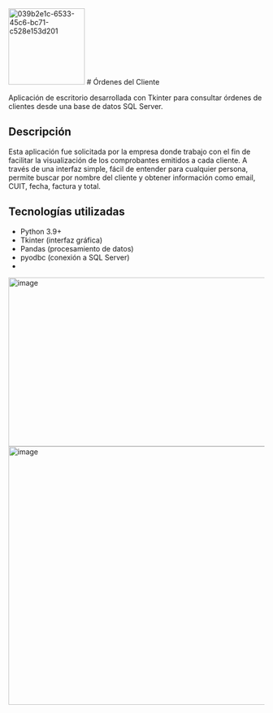 <img width="150" height="150" alt="039b2e1c-6533-45c6-bc71-c528e153d201" src="https://github.com/user-attachments/assets/34643811-bfcf-4613-a10d-6fb7692926fc" />
# Órdenes del Cliente

Aplicación de escritorio desarrollada con Tkinter para consultar órdenes de clientes desde una base de datos SQL Server.

## Descripción

Esta aplicación fue solicitada por la empresa donde trabajo con el fin de facilitar la visualización de los comprobantes emitidos a cada cliente. A través de una interfaz simple, fácil de entender para cualquier persona, permite buscar por nombre del cliente y obtener información como email, CUIT, fecha, factura y total.

## Tecnologías utilizadas

- Python 3.9+
- Tkinter (interfaz gráfica)
- Pandas (procesamiento de datos)
- pyodbc (conexión a SQL Server)
- 
<img width="1223" height="332" alt="image" src="https://github.com/user-attachments/assets/ba56b91e-231b-4219-a5cc-68cb4978b74f" />
<img width="1223" height="508" alt="image" src="https://github.com/user-attachments/assets/7d416b8c-a252-4657-80e4-4c40f645db7a" />

